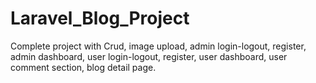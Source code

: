 # Laravel_Blog_Project
Complete project with Crud, image upload, admin login-logout, register, admin dashboard, user login-logout, register, user dashboard, user comment section, blog detail page.
